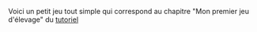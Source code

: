 Voici un petit jeu tout simple qui correspond au chapitre "Mon premier jeu d'élevage" du [tutoriel](https://funcsug.prefasite.fr/fr/tuto/)
